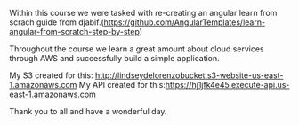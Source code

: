 Within this course we were tasked with re-creating an angular learn from scrach guide from djabif.(https://github.com/AngularTemplates/learn-angular-from-scratch-step-by-step)

Throughout the course we learn a great amount about cloud services through AWS and successfully build a simple application.

My S3 created for this: http://lindseydelorenzobucket.s3-website-us-east-1.amazonaws.com
My API created for this:https://hj1jfk4e45.execute-api.us-east-1.amazonaws.com

Thank you to all and have a wonderful day.
